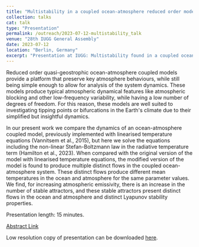 ```yaml
---
title: "Multistability in a coupled ocean-atmosphere reduced order model: Non-linear temperature equations"
collection: talks
cat: talk
type: "Presentation"
permalink: /outreach/2023-07-12-multistability_talk
venue: "28th IUGG General Assembly"
date: 2023-07-12
location: "Berlin, Germany"
excerpt: "Presentation at IUGG: Multistability found in a coupled ocean-atmosphere model from introducing non-linear radiation terms."
---
```


Reduced order quasi-geostrophic ocean-atmosphere coupled models provide a platform that preserve key atmosphere behaviours, while still being simple enough to allow for analysis of the system dynamics. These models produce typical atmospheric dynamical features like atmospheric blocking and other low-frequency variability, while having a low number of degrees of freedom. For this reason, these models are well suited to investigating tipping points or bifurcations in the Earth's climate due to their simplified but insightful dynamics. 

In our present work we compare the dynamics of an ocean-atmosphere coupled model, previously implemented with linearised temperature equations (Vannitsem et al., 2015), but here we solve the equations including the non-linear Stefan-Boltzmann law in the radiative temperature term (Hamilton et al., 2023). When compared with the original version of the model with linearised temperature equations, the modified version of the model is found to produce multiple distinct flows in the coupled ocean-atmosphere system. These distinct flows produce different mean temperatures in the ocean and atmosphere for the same parameter values. We find, for increasing atmospheric emissivity, there is an increase in the number of stable attractors, and these stable attractors present distinct flows in the ocean and atmosphere and distinct Lyapunov stability properties.

Presentation length: 15 minutes.

[Abstract Link](https://c-in.floq.live/event/iugg2023berlin/search?objectClass=timeslot&objectId=649483f664c73802ac745d70&type=detail)

Low resolution copy of presentation can be downloaded [here](../files/Hamilton_BIFD_2022.pdf).